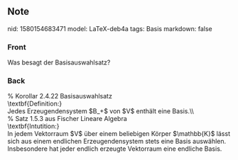 ## Note
nid: 1580154683471
model: LaTeX-deb4a
tags: Basis
markdown: false

### Front
Was besagt der Basisauswahlsatz?

### Back
<div>% Korollar 2.4.22 Basisauswahlsatz</div><div>
</div><div>\textbf{Definition:}</div><div>
</div><div>Jedes Erzeugendensystem $B_+$ von $V$ enthält eine Basis.\\</div>
<div>% Satz 1.5.3 aus Fischer Lineare Algebra</div><div>
</div><div>\textbf{Intutition:}</div><div>
</div><div>In jedem Vektorraum $V$ über einem beliebigen Körper $\mathbb{K}$ lässt sich aus einem endlichen Erzeugendensystem stets eine Basis auswählen. Insbesondere hat jeder endlich erzeugte Vektorraum eine endliche Basis.</div>
